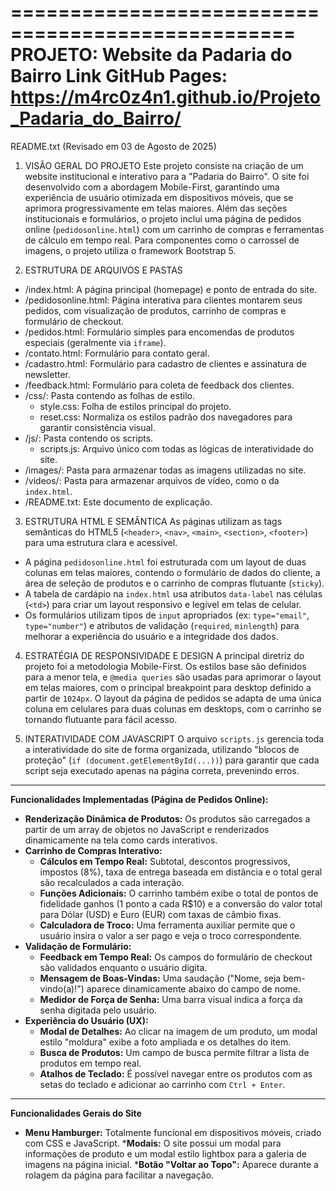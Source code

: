 ==================================================
PROJETO: Website da Padaria do Bairro 
Link GitHub Pages: https://m4rc0z4n1.github.io/Projeto_Padaria_do_Bairro/
==================================================
README.txt (Revisado em 03 de Agosto de 2025)


1. VISÃO GERAL DO PROJETO
Este projeto consiste na criação de um website institucional e interativo para a "Padaria do Bairro". 
O site foi desenvolvido com a abordagem Mobile-First, garantindo uma experiência de usuário otimizada em dispositivos móveis, que se aprimora progressivamente em telas maiores. 
Além das seções institucionais e formulários, o projeto inclui uma página de pedidos online (`pedidosonline.html`) com um carrinho de compras e ferramentas de cálculo em tempo real. 
Para componentes como o carrossel de imagens, o projeto utiliza o framework Bootstrap 5. 


2. ESTRUTURA DE ARQUIVOS E PASTAS
* /index.html: A página principal (homepage) e ponto de entrada do site.
* /pedidosonline.html: Página interativa para clientes montarem seus pedidos, com visualização de produtos, carrinho de compras e formulário de checkout.
* /pedidos.html: Formulário simples para encomendas de produtos especiais (geralmente via `iframe`).
* /contato.html: Formulário para contato geral. 
* /cadastro.html: Formulário para cadastro de clientes e assinatura de newsletter. 
* /feedback.html: Formulário para coleta de feedback dos clientes.
* /css/: Pasta contendo as folhas de estilo. 
    * style.css: Folha de estilos principal do projeto.
    * reset.css: Normaliza os estilos padrão dos navegadores para garantir consistência visual. 
* /js/: Pasta contendo os scripts.
    * scripts.js: Arquivo único com todas as lógicas de interatividade do site. 
* /images/: Pasta para armazenar todas as imagens utilizadas no site.
* /videos/: Pasta para armazenar arquivos de vídeo, como o da `index.html`. 
* /README.txt: Este documento de explicação.


3. ESTRUTURA HTML E SEMÂNTICA
As páginas utilizam as tags semânticas do HTML5 (`<header>`, `<nav>`, `<main>`, `<section>`, `<footer>`) para uma estrutura clara e acessível. 
* A página `pedidosonline.html` foi estruturada com um layout de duas colunas em telas maiores, contendo o formulário de dados do cliente, a área de seleção de produtos e o carrinho de compras flutuante (`sticky`).
* A tabela de cardápio na `index.html` usa atributos `data-label` nas células (`<td>`) para criar um layout responsivo e legível em telas de celular. 
* Os formulários utilizam tipos de `input` apropriados (ex: `type="email"`, `type="number"`) e atributos de validação (`required`, `minlength`) para melhorar a experiência do usuário e a integridade dos dados.


4. ESTRATÉGIA DE RESPONSIVIDADE E DESIGN
A principal diretriz do projeto foi a metodologia Mobile-First. Os estilos base são definidos para a menor tela, e `@media queries` são usadas para aprimorar o layout em telas maiores, com o principal breakpoint para desktop definido a partir de `1024px`.  O layout da página de pedidos se adapta de uma única coluna em celulares para duas colunas em desktops, com o carrinho se tornando flutuante para fácil acesso.


5. INTERATIVIDADE COM JAVASCRIPT
O arquivo `scripts.js` gerencia toda a interatividade do site de forma organizada, utilizando "blocos de proteção" (`if (document.getElementById(...))`) para garantir que cada script seja executado apenas na página correta, prevenindo erros. 

---
**Funcionalidades Implementadas (Página de Pedidos Online):**

* **Renderização Dinâmica de Produtos:** Os produtos são carregados a partir de um array de objetos no JavaScript e renderizados dinamicamente na tela como cards interativos.
* **Carrinho de Compras Interativo:**
    * **Cálculos em Tempo Real:** Subtotal, descontos progressivos, impostos (8%), taxa de entrega baseada em distância e o total geral são recalculados a cada interação. 
    * **Funções Adicionais:** O carrinho também exibe o total de pontos de fidelidade ganhos (1 ponto a cada R$10) e a conversão do valor total para Dólar (USD) e Euro (EUR) com taxas de câmbio fixas.
    * **Calculadora de Troco:** Uma ferramenta auxiliar permite que o usuário insira o valor a ser pago e veja o troco correspondente.
* **Validação de Formulário:**
    * **Feedback em Tempo Real:** Os campos do formulário de checkout são validados enquanto o usuário digita.
    * **Mensagem de Boas-Vindas:** Uma saudação ("Nome, seja bem-vindo(a)!") aparece dinamicamente abaixo do campo de nome.
    * **Medidor de Força de Senha:** Uma barra visual indica a força da senha digitada pelo usuário.
* **Experiência do Usuário (UX):**
    * **Modal de Detalhes:** Ao clicar na imagem de um produto, um modal estilo "moldura" exibe a foto ampliada e os detalhes do item.
    * **Busca de Produtos:** Um campo de busca permite filtrar a lista de produtos em tempo real.
    * **Atalhos de Teclado:** É possível navegar entre os produtos com as setas do teclado e adicionar ao carrinho com `Ctrl + Enter`.

---
**Funcionalidades Gerais do Site**
* **Menu Hamburger:** Totalmente funcional em dispositivos móveis, criado com CSS e JavaScript.
***Modais:** O site possui um modal para informações de produto e um modal estilo lightbox para a galeria de imagens na página inicial. 
***Botão "Voltar ao Topo":** Aparece durante a rolagem da página para facilitar a navegação. 

